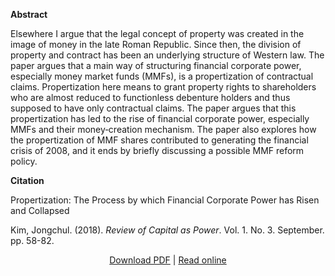 <b>Abstract</b>

Elsewhere I argue that the legal concept of property was created in the image of money in the late Roman Republic. Since then, the division of property and contract has been an underlying structure of Western law. The paper argues that a main way of structuring financial corporate power, especially money market funds (MMFs), is a propertization of contractual claims. Propertization here means to grant property rights to shareholders who are almost reduced to functionless debenture holders and thus supposed to have only contractual claims. The paper argues that this propertization has led to the rise of financial corporate power, especially MMFs and their money‐creation mechanism. The paper also explores how the propertization of MMF shares contributed to generating the financial crisis of 2008, and it ends by briefly discussing a possible MMF reform policy.

<b>Citation</b>

Propertization: The Process by which Financial Corporate Power has Risen and Collapsed

Kim, Jongchul. (2018). <i>Review of Capital as Power</i>. Vol. 1. No. 3. September. pp. 58-82.

<div style="text-align:center">
<a href="https://capitalaspower.com/wp-content/uploads/2019/10/Propertization-The-Process-by-which-Financial-Corporate-Power-has-Risen-and-Collapsed.pdf">Download PDF</a> | <a href="https://capitalaspower.com/2018/10/propertization-the-process-by-which-financial-corporate-power-has-risen-and-collapsed/">Read online</a>
</div>






